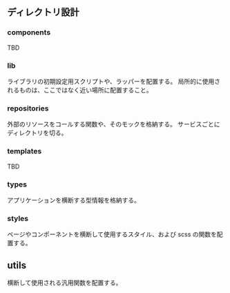 ## ディレクトリ設計

### components

TBD

### lib

ライブラリの初期設定用スクリプトや、ラッパーを配置する。
局所的に使用されるものは、ここではなく近い場所に配置すること。

### repositories

外部のリソースをコールする関数や、そのモックを格納する。
サービスごとにディレクトリを切る。

### templates

TBD

### types

アプリケーションを横断する型情報を格納する。

### styles

ページやコンポーネントを横断して使用するスタイル、および scss の関数を配置する。

## utils

横断して使用される汎用関数を配置する。

